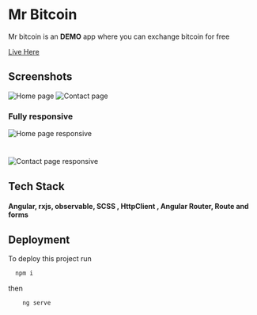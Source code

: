 # Mr Bitcoin

Mr bitcoin is an **DEMO** app where you can exchange bitcoin for free

[Live Here](https://nivb000.github.io/mr-bitcoin-angular/#/)



## Screenshots

![Home page](https://res.cloudinary.com/dhe2rvexr/image/upload/v1667477154/Mr%20bitcoin%20angular%20screenshots/Mr-Bitcoin_Angular_Homepage_bgopmz.png)
![Contact page](https://res.cloudinary.com/dhe2rvexr/image/upload/v1667477152/Mr%20bitcoin%20angular%20screenshots/Mr-Bitcoin_Angular_Contact_page_rkz2fb.png)


### Fully responsive

![Home page responsive](https://res.cloudinary.com/dhe2rvexr/image/upload/v1667477387/Mr%20bitcoin%20angular%20screenshots/Home_page_responsive_aekhzs.png)
#
![Contact page responsive](https://res.cloudinary.com/dhe2rvexr/image/upload/v1667477386/Mr%20bitcoin%20angular%20screenshots/contact_page_responsive_atwkhi.png)

## Tech Stack

#### Angular, rxjs, observable, SCSS , HttpClient , Angular Router, Route and forms




## Deployment

To deploy this project run

```bash
  npm i
```

then

```bash
    ng serve
```
